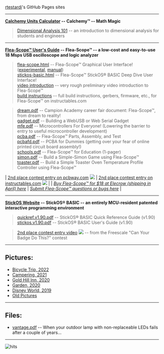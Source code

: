 [rtestardi](https://github.com/rtestardi)'s GitHub Pages sites

-----
**[Calchemy Units Calculator](https://rtestardi.github.io/calchemy/calchemy.html) -- Calchemy™ -- Math Magic**
> [Dimensional Analysis 101](https://rtestardi.github.io/pages/dimensional.analysis.pdf) -- an introduction to dimensional analysis for students and engineers

-----
**[Flea-Scope™ User's Guide](https://rtestardi.github.io/usbte/flea-scope.pdf) -- Flea-Scope™ -- a low-cost and easy-to-use 18 Msps USB oscilloscope and logic analyzer**
> [flea-scope.html](https://rtestardi.github.io/usbte/flea-scope.html) -- Flea-Scope™ Graphical User Interface!
([experimental](https://rtestardi.github.io/usbte/flea-scope.experimental.html),
[manual](https://rtestardi.github.io/usbte/flea-scope.manual.html))
> <br/>
> [stickos-basic.html](https://rtestardi.github.io/usbte/stickos-basic.html) -- Flea-Scope™ StickOS® BASIC Deep Dive User Interface!
> <br/>
> [video introduction](https://1drv.ms/v/s!An6qoNgNXmeQhadIj1lNkuvh8B7w3Q?e=Q0UZW3) -- very rough preliminary video introduction to Flea-Scope™
> <br/>
> [build instructions](https://www.instructables.com/Flea-Scope-18-Msps-13-BoM-WebUSB/) -- full build instructions, gerbers, firmware, etc., for Flea-Scope™ on instructables.com

> [dream.pdf](https://rtestardi.github.io/usbte/dream.pdf) -- Campion Academy career fair document: Flea-Scope™, from dream to reality!
> <br/>
> [gadget.pdf](https://rtestardi.github.io/usbte/gadget.pdf) -- Building a WebUSB or Web Serial Gadget
> <br/>
> [mfe.pdf](https://rtestardi.github.io/pages/mfe.pdf) -- Microcontrollers For Everyone!  (Lowering the barrier to entry to useful microcontroller development)
> <br/>
> [pcba.pdf](https://rtestardi.github.io/usbte/pcba.pdf) -- Flea-Scope™ Parts, Assembly, and Test
> <br/>
> [pcbafd.pdf](https://rtestardi.github.io/usbte/pcbafd.pdf) -- PCBA for Dummies (getting over your fear of online printed circuit board assembly!)
> <br/>
> [schools.pdf](https://rtestardi.github.io/usbte/schools.pdf) -- Flea-Scope™ for Education (1-pager)
> <br/>
> [simon.pdf](https://rtestardi.github.io/usbte/simon.pdf) -- Build a Simple-Simon Game using Flea-Scope™
> <br/>
> [toaster.pdf](https://rtestardi.github.io/usbte/toaster.pdf) -- Build a Simple Toaster Oven Temperature Profile Controller using Flea-Scope™

| [2nd place contest entry on pcbway.com](https://www.pcbway.com/activity/6th-project-design-contest.html) ![](https://rtestardi.github.io/resources/2nd50.png) | [2nd place contest entry on instructables.com](https://www.instructables.com/contest/fta23/) ![](https://rtestardi.github.io/resources/2nd50.png) |
| [*Buy Flea-Scope™ for $18 at Elecrow (shipping in April) here*](https://www.elecrow.com/flea-scopetm-usb-o-scope.html) | [*Submit Flea-Scope™ questions or bugs here*](https://github.com/rtestardi/usbte/issues) |

-----
**[StickOS Website](https://rtestardi.github.io/StickOS) -- StickOS® BASIC -- an entirely MCU-resident patented interactive programming environment**
> [quickref.v1.90.pdf](https://rtestardi.github.io/StickOS/downloads/quickref.v1.90.pdf) -- StickOS® BASIC Quick Reference Guide (v1.90)
> <br/>
> [stickos.v1.90.pdf](https://rtestardi.github.io/StickOS/downloads/stickos.v1.90.pdf) -- StickOS® BASIC User's Guide (v1.90)

> [2nd place contest entry video](http://www.youtube.com/watch?v=nSgha8qjB3E) ![](https://rtestardi.github.io/resources/2nd50.png) -- from the Freescale "Can Your Badge Do This?" contest

-----
## Pictures:
- [Bicycle Trip, 2022](https://1drv.ms/a/s!AivTE4cI0PX5j91w0CM34cpMT3qCRw)
- [Campering, 2021](https://1drv.ms/a/s!AivTE4cI0PX5j7IFAozMPVGkdygzaw)
- [Gold Hill Inn, 2020](https://1drv.ms/a/s!AivTE4cI0PX5jvNnpWrnIO2rFRALCQ?e=t2bRc0)
- [Garden, 2020](https://1drv.ms/a/s!AivTE4cI0PX5ju9wcPCYEGFsaeK79Q?e=4eL9hv)
- [Disney World, 2019](https://1drv.ms/a/s!AivTE4cI0PX5jIxciMizxIAxD1T9Ug?e=H4bgk4)
- [Old Pictures](https://rtestardi.wixsite.com/rtestardi/lily)

-----
## Files:
- [vantage.pdf](https://rtestardi.github.io/pages/vantage.pdf) -- When your outdoor lamp with non-replaceable LEDs fails after a couple of years...

-----
![hits](https://hits.sh/rtestardi.github.io/pages.svg)
